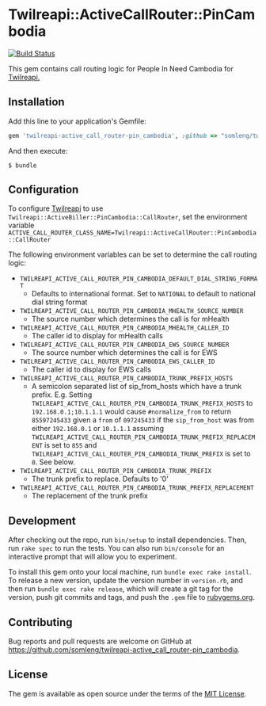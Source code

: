 # Twilreapi::ActiveCallRouter::PinCambodia

[![Build Status](https://travis-ci.org/somleng/twilreapi-active_call_router-pin_cambodia.svg?branch=master)](https://travis-ci.org/somleng/twilreapi-active_call_router-pin_cambodia)

This gem contains call routing logic for People In Need Cambodia for [Twilreapi.](https://github.com/somleng/twilreapi)

## Installation

Add this line to your application's Gemfile:

```ruby
gem 'twilreapi-active_call_router-pin_cambodia', :github => "somleng/twilreapi-active_call_router-pin_cambodia"
```

And then execute:

    $ bundle

## Configuration

To configure [Twilreapi](https://github.com/somleng/twilreapi) to use `Twilreapi::ActiveBiller::PinCambodia::CallRouter`, set the environment variable `ACTIVE_CALL_ROUTER_CLASS_NAME=Twilreapi::ActiveCallRouter::PinCambodia::CallRouter`

The following environment variables can be set to determine the call routing logic:

* `TWILREAPI_ACTIVE_CALL_ROUTER_PIN_CAMBODIA_DEFAULT_DIAL_STRING_FORMAT`
  * Defaults to international format. Set to `NATIONAL` to default to national dial string format
* `TWILREAPI_ACTIVE_CALL_ROUTER_PIN_CAMBODIA_MHEALTH_SOURCE_NUMBER`
  * The source number which determines the call is for mHealth
* `TWILREAPI_ACTIVE_CALL_ROUTER_PIN_CAMBODIA_MHEALTH_CALLER_ID`
  * The caller id to display for mHealth calls
* `TWILREAPI_ACTIVE_CALL_ROUTER_PIN_CAMBODIA_EWS_SOURCE_NUMBER`
  * The source number which determines the call is for EWS
* `TWILREAPI_ACTIVE_CALL_ROUTER_PIN_CAMBODIA_EWS_CALLER_ID`
  * The caller id to display for EWS calls
* `TWILREAPI_ACTIVE_CALL_ROUTER_PIN_CAMBODIA_TRUNK_PREFIX_HOSTS`
  * A semicolon separated list of sip_from_hosts which have a trunk prefix. E.g. Setting `TWILREAPI_ACTIVE_CALL_ROUTER_PIN_CAMBODIA_TRUNK_PREFIX_HOSTS` to `192.168.0.1;10.1.1.1` would cause `#normalize_from` to return `85597245433` given a `from` of `097245433` if the `sip_from_host` was from either `192.168.0.1` or `10.1.1.1` assuming `TWILREAPI_ACTIVE_CALL_ROUTER_PIN_CAMBODIA_TRUNK_PREFIX_REPLACEMENT` is set to `855` and `TWILREAPI_ACTIVE_CALL_ROUTER_PIN_CAMBODIA_TRUNK_PREFIX` is set to `0`. See below.
* `TWILREAPI_ACTIVE_CALL_ROUTER_PIN_CAMBODIA_TRUNK_PREFIX`
  * The trunk prefix to replace. Defaults to '0'
* `TWILREAPI_ACTIVE_CALL_ROUTER_PIN_CAMBODIA_TRUNK_PREFIX_REPLACEMENT`
  * The replacement of the trunk prefix

## Development

After checking out the repo, run `bin/setup` to install dependencies. Then, run `rake spec` to run the tests. You can also run `bin/console` for an interactive prompt that will allow you to experiment.

To install this gem onto your local machine, run `bundle exec rake install`. To release a new version, update the version number in `version.rb`, and then run `bundle exec rake release`, which will create a git tag for the version, push git commits and tags, and push the `.gem` file to [rubygems.org](https://rubygems.org).

## Contributing

Bug reports and pull requests are welcome on GitHub at https://github.com/somleng/twilreapi-active_call_router-pin_cambodia.

## License

The gem is available as open source under the terms of the [MIT License](http://opensource.org/licenses/MIT).

